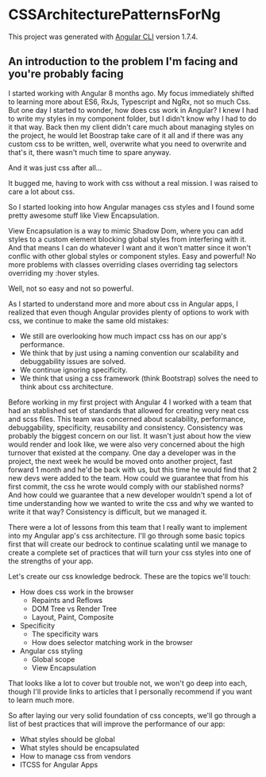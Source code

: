 # CSSArchitecturePatternsForNg

This project was generated with [Angular CLI](https://github.com/angular/angular-cli) version 1.7.4.

## An introduction to the problem I'm facing and you're probably facing

I started working with Angular 8 months ago.  My focus immediately shifted to learning more about ES6, RxJs, Typescript and NgRx, not so much Css.  But one day I started to wonder, how does css work in Angular?  I knew I had to write my styles in my component folder, but I didn't know why I had to do it that way.  Back then my client didn't care much about managing styles on the project, he would let Boostrap take care of it all and if there was any custom css to be written, well, overwrite what you need to overwrite and that's it, there wasn't much time to spare anyway.

And it was just css after all...

It bugged me, having to work with css without a real mission.  I was raised to care a lot about css.

So I started looking into how Angular manages css styles and I found some pretty awesome stuff like View Encapsulation.

View Encapsulation is a way to mimic Shadow Dom, where you can add styles to a custom element blocking global styles from interfering with it.  And that means I can do whatever I want and it won't matter since it won't conflic with other global styles or component styles.  Easy and powerful!  No more problems with classes overriding clases overriding tag selectors overriding my :hover styles.

Well, not so easy and not so powerful.

As I started to understand more and more about css in Angular apps, I realized that even though Angular provides plenty of options to work with css, we continue to make the same old mistakes:
* We still are overlooking how much impact css has on our app's performance.
* We think that by just using a naming convention our scalability and debuggability issues are solved.
* We continue ignoring specificity.
* We think that using a css framework (think Bootstrap) solves the need to think about css architecture.  

Before working in my first project with Angular 4 I worked with a team that had an stablished set of standards that allowed for creating very neat css and scss files.  This team was concerned about scalability, performance, debuggability, specificity, reusability and consistency.  Consistency was probably the biggest concern on our list.  It wasn't just about how the view would render and look like, we were also very concerned about the high turnover that existed at the company.  One day a developer was in the project, the next week he would be moved onto another project, fast forward 1 month and he'd be back with us, but this time he would find that 2 new devs were added to the team.  How could we guarantee that from his first commit, the css he wrote would comply with our stablished norms?  And how could we guarantee that a new developer wouldn't spend a lot of time understanding how we wanted to write the css and why we wanted to write it that way?  Consistency is difficult, but we managed it.

There were a lot of lessons from this team that I really want to implement into my Angular app's css architecture.  I'll go through some basic topics first that will create our bedrock to continue scalating until we manage to create a complete set of practices that will turn your css styles into one of the strengths of your app.

Let's create our css knowledge bedrock.  These are the topics we'll touch:
* How does css work in the browser
  - Repaints and Reflows
  - DOM Tree vs Render Tree
  - Layout, Paint, Composite
* Specificity
  - The specificity wars
  - How does selector matching work in the browser
* Angular css styling
  - Global scope
  - View Encapsulation

That looks like a lot to cover but trouble not, we won't go deep into each, though I'll provide links to articles that I personally recommend if you want to learn much more.

So after laying our very solid foundation of css concepts, we'll go through a list of best practices that will improve the performance of our app:
- What styles should be global
- What styles should be encapsulated
- How to manage css from vendors
- ITCSS for Angular Apps


